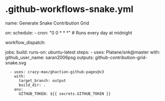 # .github-workflows-snake.yml
name: Generate Snake Contribution Grid

on:
  schedule:
    - cron: "0 0 * * *" # Runs every day at midnight

  workflow_dispatch:

jobs:
  build:
    runs-on: ubuntu-latest
    steps:
      - uses: Platane/snk@master
        with:
          github_user_name: saran2006psg
          outputs: github-contribution-grid-snake.svg

      - uses: crazy-max/ghaction-github-pages@v3
        with:
          target_branch: output
          build_dir: .
        env:
          GITHUB_TOKEN: ${{ secrets.GITHUB_TOKEN }}
